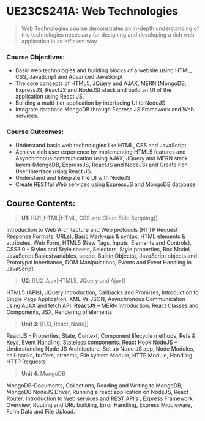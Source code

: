 # UE23CS241A: Web Technologies

> Web Technologies course demonstrates an in-depth understanding of the technologies necessary for designing and developing a rich web application in an efficient way.

### Course Objectives:

- Basic web technologies and building blocks of a website using HTML, CSS, JavaScript and Advanced JavaScript
- The core concepts of HTML5, JQuery and AJAX, MERN (MongoDB, ExpressJS, ReactJS and NodeJS) stack and build an UI of the application using React JS.
- Building a multi-tier application by interfacing UI to NodeJS
- Integrate database MongoDB through Express JS Framework and Web services.

### Course Outcomes:

- Understand basic web technologies like HTML, CSS and JavaScript
- Achieve rich user experience by implementing HTML5 features and Asynchronous communication using AJAX, JQuery and MERN stack layers (MongoDB, ExpressJS, ReactJS and NodeJS) and Create rich User Interface using React JS.
- Understand and Integrate the UI with NodeJS
- Create RESTful Web services using ExpressJS and MongoDB database

## Course Contents:

> **U1**: [[U1_HTML|HTML, CSS and Client Side Scripting]]

Introduction to Web Architecture and Web protocols (HTTP Request Response Formats, URLs), Basic Mark-ups & syntax, HTML elements & attributes, Web Form, HTML5 (New Tags, Inputs, Elements and Controls), CSS3.0 - Styles and Style sheets, Selectors, Style properties, Box Model, JavaScript Basics(variables, scope, Builtin Objects), JavaScript objects and Prototypal Inheritance, DOM Manipulations, Events and Event Handling in JavaScript

> **U2**: [[U2_Ajax|HTML5, JQuery and Ajax]]

HTML5 (APIs), JQuery Introduction, Callbacks and Promises, Introduction to Single Page Application, XML Vs JSON, Asynchronous Communication using AJAX and fetch API. **ReactJS** – MERN Introduction, React Classes and Components, JSX, Rendering of elements

> **Unit 3**: [[U3_React_Node]]

ReactJS - Properties, State, Context, Component lifecycle methods, Refs & Keys, Event Handling, Stateless components. React Hook NodeJS – Understanding Node JS Architecture, Set up Node JS app, Node Modules, call-backs, buffers, streams, File system Module, HTTP Module, Handling HTTP Requests

>**Unit 4**: MongoDB

MongoDB-Documents, Collections, Reading and Writing to MongoDB, MongoDB NodeJS Driver, Running a react application on NodeJS, React Router. Introduction to Web services and REST API’s , Express Framework Overview, Routing and URL building, Error Handling, Express Middleware, Form Data and File Upload.

